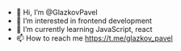 - 👋 Hi, I’m @GlazkovPavel
- 👀 I’m interested in frontend development
- 🌱 I’m currently learning JavaScript, react
- 📫 How to reach me https://t.me/glazkov_pavel

<!---
GlazkovPavel/GlazkovPavel is a ✨ special ✨ repository because its `README.md` (this file) appears on your GitHub profile.
You can click the Preview link to take a look at your changes.
--->
